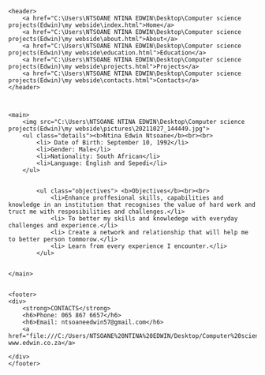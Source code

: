 <!DOCTYPE html>
<html>
<head>
	<title>Ntsoane Ntina</title>
	<link rel="stylesheet" type="text/css" href="C:\Users\NTSOANE NTINA EDWIN\Desktop\Computer science projects(Edwin)\my webside\beauty.css">
</head>
<body>
	
	<header>
		<a href="C:\Users\NTSOANE NTINA EDWIN\Desktop\Computer science projects(Edwin)\my webside\index.html">Home</a>
		<a href="C:\Users\NTSOANE NTINA EDWIN\Desktop\Computer science projects(Edwin)\my webside\about.html">About</a>
		<a href="C:\Users\NTSOANE NTINA EDWIN\Desktop\Computer science projects(Edwin)\my webside\education.html">Education</a>
		<a href="C:\Users\NTSOANE NTINA EDWIN\Desktop\Computer science projects(Edwin)\my webside\projects.html">Projects</a>
		<a href="C:\Users\NTSOANE NTINA EDWIN\Desktop\Computer science projects(Edwin)\my webside\contacts.html">Contacts</a>
	</header>
	
	

	<main>
		<img src="C:\Users\NTSOANE NTINA EDWIN\Desktop\Computer science projects(Edwin)\my webside\pictures\20211027_144449.jpg">
		<ul class="details"><b>Ntina Edwin Ntsoane</b><br><br>
			<li> Date of Birth: September 10, 1992</li>
			<li>Gender: Male</li>
			<li>Nationality: South African</li>
			<li>Language: English and Sepedi</li>
		</ul>


			<ul class="objectives"> <b>Objectives</b><br><br>
				<li>Enhance proffesional skills, capabilities and knowledge in an institution that recognises the value of hard work and truct me with resposibilities and challenges.</li>
				<li> To better my skills and knowledege with everyday challenges and experience.</li>
				<li> Create a network and relationship that will help me to better person tommorow.</li>
				<li> Learn from every experience I encounter.</li>
			</ul>

		
	</main>


	<footer>
	<div>
		<strong>CONTACTS</strong>
		<h6>Phone: 065 867 6657</h6>
		<h6>Email: ntsoaneedwin57@gmail.com</h6>
		<a href="file:///C:/Users/NTSOANE%20NTINA%20EDWIN/Desktop/Computer%20science%20projects(Edwin)/my%20webside/index.html">Visit: www.edwin.co.za</a>

	</div>	
	</footer>

</body>
</html>
